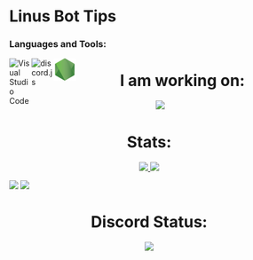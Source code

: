
# Linus Bot Tips

<h3 align="left">Languages and Tools:</h3>
<img align="left" alt="Visual Studio Code" width="40px" src="https://i.imgur.com/LwSdAlE.png" />
<img align="left" alt="discord.js" width="40px" src="https://i.imgur.com/SI1DZf3.png" />
<img align="left" src="https://raw.githubusercontent.com/github/explore/80688e429a7d4ef2fca1e82350fe8e3517d3494d/topics/nodejs/nodejs.png" alt="node.js" width="40px" />
<h1 align="center"> I am working on: </h1>
<p align="center">
<a href="https://top.gg/bot/753744229519327309">
    <img src="https://top.gg/api/widget/753744229519327309.svg" height="165">
  </a>   
</p>
<h1 align="center"> Stats: </h1>

<p align="center">
  <a href="https://github.com/anuraghazra/github-readme-stats">
    <img src="https://github-readme-stats.vercel.app/api?username=LinusBotTips&show_icons=true&bg_color=0d1117&text_color=FFF&border_color=444" height="165">
  </a>
  <a href="https://github.com/anuraghazra/github-readme-stats">
    <img src="https://github-readme-stats.vercel.app/api/top-langs/?username=LinusBotTips&layout=compact&bg_color=0d1117&text_color=FFF&border_color=444"  height="165">
  </a>
  <br>
</p>

<a href="https://wakatime.com"><img src="https://wakatime.com/share/@77972b7d-2db6-4f00-a6a4-81bda2efa3e8/daa6d22f-831b-4880-9f39-fda84191abb0.png" /></a>
<a href="https://wakatime.com"><img src="https://wakatime.com/share/@77972b7d-2db6-4f00-a6a4-81bda2efa3e8/86e9cdba-4b22-42cb-a207-eda3f46319eb.png" /></a>
<h1 align="center"> Discord Status: </h1>
<p align="center">
<a href="https://discord.com/users/403657714812715008">
  <img height="80px" src="https://discord.c99.nl/widget/theme-3/403657714812715008.png">
</a>
</p>
